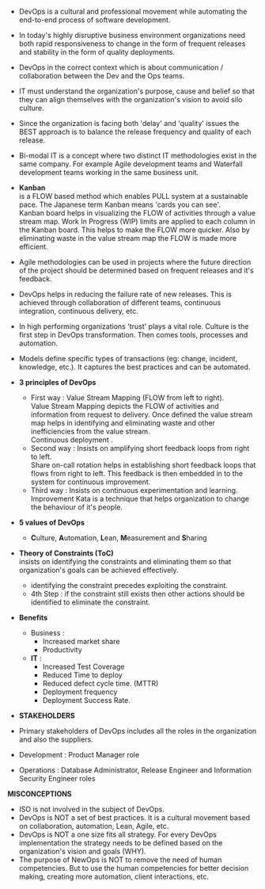 + DevOps is a cultural and professional movement while automating the end-to-end process of software development.

+ In today's highly disruptive business environment organizations need both rapid responsiveness to change in the form of frequent releases and stability in the form of quality deployments.
+ DevOps in the correct context which is about communication / collaboration between the Dev and the Ops teams.
+ IT must understand the organization's purpose, cause and belief so that they can align themselves with the organization's vision to avoid silo culture.

+ Since the organization is facing both 'delay' and 'quality' issues the BEST approach is to balance the release frequency and quality of each release.
+ Bi-modal IT is a concept where two distinct IT methodologies exist in the same company. For example Agile development teams and Waterfall development teams working in the same business unit.
+ **Kanban**  
is a FLOW based method which enables PULL system at a sustainable pace. The Japanese term Kanban means 'cards you can see'.  
Kanban board helps in visualizing the FLOW of activities through a value stream map. Work In Progress (WIP) limits are applied to each column in the Kanban board. This helps to make the FLOW more quicker. Also by eliminating waste in the value stream map the FLOW is made more efficient.

+ Agile methodologies can be used in projects where the future direction of the project should be determined based on frequent releases and it's feedback.

+ DevOps helps in reducing the failure rate of new releases. This is achieved through collaboration of different teams, continuous integration, continuous delivery, etc.
+ In high performing organizations 'trust' plays a vital role. Culture is the first step in DevOps transformation. Then comes tools, processes and automation.

+ Models define specific types of transactions (eg: change, incident, knowledge, etc.). It captures the best practices and can be automated.

+ **3 principles of DevOps**
  + First way : Value Stream Mapping (FLOW from left to right).  
  Value Stream Mapping depicts the FLOW of activities and information from request to delivery. Once defined the value stream map helps in identifying and eliminating waste and other inefficiencies from the value stream.  
    Continuous deployment .
  + Second way : Insists on amplifying short feedback loops from right to left.  
  Share on-call rotation helps in establishing short feedback loops that flows from right to left. This feedback is then embedded in to the system for continuous improvement.
  + Third way : Insists on continuous experimentation and learning. Improvement Kata is a technique that helps organization to change the behaviour of it's people.
  
+ **5 values of DevOps**
  + **C**ulture, **A**utomation, **L**ean, **M**easurement and **S**haring  
  
+ **Theory of Constraints (ToC)**  
insists on identifying the constraints and eliminating them so that organization's goals can be achieved effectively.
  + identifying the constraint precedes exploiting the constraint.
  + 4th Step : if the constraint still exists then other actions should be identified to eliminate the constraint.  
  

+ **Benefits**
  + Business : 
    + Increased market share 
    + Productivity
  + **IT** :
    + Increased Test Coverage
    + Reduced Time to deploy
    + Reduced defect cycle time. (MTTR)
    + Deployment frequency
    + Deployment Success Rate.  
    
 + **STAKEHOLDERS**
+ Primary stakeholders of DevOps includes all the roles in the organization and also the suppliers.
+ Development : Product Manager role
+ Operations  : Database Administrator, Release Engineer and Information Security Engineer roles

**MISCONCEPTIONS**
+ ISO is not involved in the subject of DevOps.
+ DevOps is NOT a set of best practices. It is a cultural movement based on collaboration, automation, Lean, Agile, etc.
+ DevOps is NOT a one size fits all strategy. For every DevOps implementation the strategy needs to be defined based on the organization's vision and goals (WHY).
+ The purpose of NewOps is NOT to remove the need of human competencies. But to use the human competencies for better decision making, creating more automation, client interactions, etc. 
